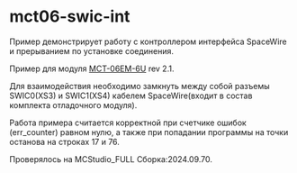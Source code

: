 # mct06-swic-int

Пример демонстрирует работу с контроллером интерфейса SpaceWire и прерыванием по установке соединения.

Пример для модуля [MCT-06EM-6U](https://support.elvees.com/docs/Microchips/1892VM206/Boards/) rev 2.1.

Для взаимодействия необходимо замкнуть между собой разъемы SWIC0(XS3) и SWIC1(XS4) кабелем SpaceWire(входит в состав комплекта отладочного модуля).

Работа примера считается корректной при счетчике ошибок (err_counter) равном нулю, а также при попадании программы на точки останова на строках 17 и 76.

Проверялось на MCStudio_FULL Сборка:2024.09.70.
